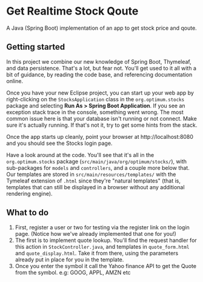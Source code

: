 # Get Realtime Stock Qoute
A Java (Spring Boot) implementation of an app to get stock price and qoute.


## Getting started
In this project we combine our new knowledge of Spring Boot, Thymeleaf, and data persistence. That's a lot, but fear not. You'll get used to it all with a bit of guidance, by reading the code base, and referencing documentation online.

Once you have your new Eclipse project, you can start up your web app by right-clicking on the `StocksApplication` class in the `org.optimum.stocks` package and selecting **Run As > Spring Boot Application**. If you see an exception stack trace in the console, something went wrong. The most common issue here is that your database isn't running or not connect. Make sure it's actually running. If that's not it, try to get some hints from the stack.

Once the app starts up cleanly, point your browser at http://localhost:8080 and you should see the Stocks login page.

Have a look around at the code. You'll see that it's all in the `org.optimum.stocks` package (`src/main/java/org/optimum/stocks/`), with sub-packages for `models` and `controllers`, and a couple more below that. Our templates are stored in `src/main/resources/templates/` with the Tymeleaf extension of `.html` since they're "natural templates" (that is, templates that can still be displayed in a browser without any additional rendering engine).

## What to do
1. First, register a user or two for testing via the register link on the login page. (Notice how we've already implemented that one for you!)
2. The first is to implement quote lookup. You'll find the request handler for this action in `StockController.java`, and templates in `quote_form.html` and  `quote_display.html`. Take it from there, using the parameters already put in place for you in the template.
3. Once you enter the symbol it call the Yahoo finance API to get the Quote from the symbol. e.g: GOOG, APPL, AMZN etc
